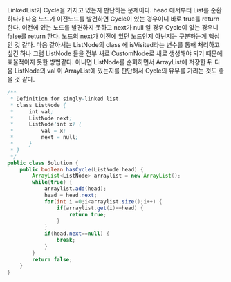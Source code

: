 LinkedList가 Cycle을 가지고 있는지 판단하는 문제이다.
head 에서부터 List를 순환하다가 다음 노드가 이전노드를 발견하면 Cycle이 있는 경우이니 바로 true를 return 한다.
이전에 있는 노드를 발견하지 못하고 next가 null 일 경우 Cycle이 없는 경우니 false를 return 한다.
노드의 next가 이전에 있던 노드인지 아닌지는 구분하는게 핵심인 것 같다.
마음 같아서는 ListNode의 class 에 isVisited라는 변수를 통해 처리하고 싶긴 하나 그럼 ListNode 들을 전부 새로 CustomNode로 새로 생성해야 되기 때문에 효율적이지 못한 방법같다.
아니면 ListNode를 순회하면서 ArrayList에 저장한 뒤 다음 ListNode의 val 이 ArrayList에 있는지를 판단해서 Cycle의 유무를 가리는 것도 좋을 것 같다.



```java
/**
 * Definition for singly-linked list.
 * class ListNode {
 *     int val;
 *     ListNode next;
 *     ListNode(int x) {
 *         val = x;
 *         next = null;
 *     }
 * }
 */
public class Solution {
    public boolean hasCycle(ListNode head) {
        ArrayList<ListNode> arraylist = new ArrayList();
        while(true) {
            arraylist.add(head);
            head = head.next;
            for(int i =0;i<arraylist.size();i++) {
                if(arraylist.get(i)==head) {
                    return true;
                }   
            }
            if(head.next==null) {
                break;
            }
        }
        return false;
    }
}
```